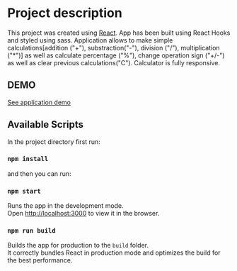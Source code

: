 # Project description

This project was created using [React](https://github.com/facebook/create-react-app).
App has been built using React Hooks and styled using sass.
Application allows to make simple calculations[addition ("+"), substraction("-"), division ("/"), multiplication ("\*")] as well as calculate percentage ("%"), change operation sign ("+/-") as well as clear previous calculations("C").
Calculator is fully responsive.

## DEMO

[See application demo]()

## Available Scripts

In the project directory first run:

### `npm install`

and then you can run:

### `npm start`

Runs the app in the development mode.\
Open [http://localhost:3000](http://localhost:3000) to view it in the browser.

### `npm run build`

Builds the app for production to the `build` folder.\
It correctly bundles React in production mode and optimizes the build for the best performance.
